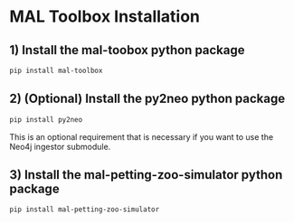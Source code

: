 # MAL Toolbox Installation

## 1) Install the mal-toobox python package
```sh
pip install mal-toolbox
```

## 2) (Optional) Install the py2neo python package
```sh
pip install py2neo
```
This is an optional requirement that is necessary if you want to use the Neo4j ingestor submodule.


## 3) Install the mal-petting-zoo-simulator python package
```sh
pip install mal-petting-zoo-simulator
```
